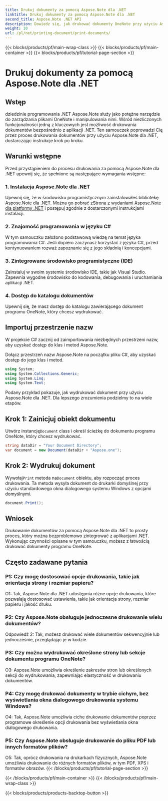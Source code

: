 ```yaml
---
title: Drukuj dokumenty za pomocą Aspose.Note dla .NET
linktitle: Drukuj dokumenty za pomocą Aspose.Note dla .NET
second_title: Aspose.Note .NET API
description: Dowiedz się, jak drukować dokumenty OneNote przy użyciu Aspose.Note dla .NET. Przewodnik krok po kroku dotyczący bezproblemowej integracji z aplikacjami .NET.
weight: 10
url: /pl/net/printing-document/print-documents/
---
```


{{< blocks/products/pf/main-wrap-class >}}
{{< blocks/products/pf/main-container >}}
{{< blocks/products/pf/tutorial-page-section >}}

# Drukuj dokumenty za pomocą Aspose.Note dla .NET

## Wstęp

dziedzinie programowania .NET Aspose.Note służy jako potężne narzędzie do zarządzania plikami OneNote i manipulowania nimi. Wśród niezliczonych funkcjonalności jedną z kluczowych jest możliwość drukowania dokumentów bezpośrednio z aplikacji .NET. Ten samouczek poprowadzi Cię przez proces drukowania dokumentów przy użyciu Aspose.Note dla .NET, dostarczając instrukcje krok po kroku.

## Warunki wstępne

Przed przystąpieniem do procesu drukowania za pomocą Aspose.Note dla .NET upewnij się, że spełnione są następujące wymagania wstępne:

### 1. Instalacja Aspose.Note dla .NET

 Upewnij się, że w środowisku programistycznym zainstalowałeś bibliotekę Aspose.Note dla .NET. Można go pobrać z[Strona z wydaniami Aspose.Note dla platformy .NET](https://releases.aspose.com/note/net/) i postępuj zgodnie z dostarczonymi instrukcjami instalacji.

### 2. Znajomość programowania w języku C#

W tym samouczku założono podstawową wiedzę na temat języka programowania C#. Jeśli dopiero zaczynasz korzystać z języka C#, przed kontynuowaniem rozważ zapoznanie się z jego składnią i koncepcjami.

### 3. Zintegrowane środowisko programistyczne (IDE)

Zainstaluj w swoim systemie środowisko IDE, takie jak Visual Studio. Zapewnia wygodne środowisko do kodowania, debugowania i uruchamiania aplikacji .NET.

### 4. Dostęp do katalogu dokumentów

Upewnij się, że masz dostęp do katalogu zawierającego dokument programu OneNote, który chcesz wydrukować.

## Importuj przestrzenie nazw

W projekcie C# zacznij od zaimportowania niezbędnych przestrzeni nazw, aby uzyskać dostęp do klas i metod Aspose.Note.

Dołącz przestrzeń nazw Aspose.Note na początku pliku C#, aby uzyskać dostęp do jego klas i metod.

```csharp
using System;
using System.Collections.Generic;
using System.Linq;
using System.Text;
```

Podany przykład pokazuje, jak wydrukować dokument przy użyciu Aspose.Note dla .NET. Dla lepszego zrozumienia podzielmy to na wiele etapów.

## Krok 1: Zainicjuj obiekt dokumentu

 Utwórz instancję`Document` class i określ ścieżkę do dokumentu programu OneNote, który chcesz wydrukować.

```csharp
string dataDir = "Your Document Directory";
var document = new Document(dataDir + "Aspose.one");
```

## Krok 2: Wydrukuj dokument

 Wywołaj`Print` metoda na`Document` obiektu, aby rozpocząć proces drukowania. Ta metoda wysyła dokument do drukarki domyślnej przy użyciu standardowego okna dialogowego systemu Windows z opcjami domyślnymi.

```csharp
document.Print();
```

## Wniosek

Drukowanie dokumentów za pomocą Aspose.Note dla .NET to prosty proces, który można bezproblemowo zintegrować z aplikacjami .NET. Wykonując czynności opisane w tym samouczku, możesz z łatwością drukować dokumenty programu OneNote.

## Często zadawane pytania

### P1: Czy mogę dostosować opcje drukowania, takie jak orientacja strony i rozmiar papieru?

O1: Tak, Aspose.Note dla .NET udostępnia różne opcje drukowania, które pozwalają dostosować ustawienia, takie jak orientacja strony, rozmiar papieru i jakość druku.

### P2: Czy Aspose.Note obsługuje jednoczesne drukowanie wielu dokumentów?

Odpowiedź 2: Tak, możesz drukować wiele dokumentów sekwencyjnie lub jednocześnie, przeglądając je w kodzie.

### P3: Czy można wydrukować określone strony lub sekcje dokumentu programu OneNote?

O3: Aspose.Note umożliwia określenie zakresów stron lub określonych sekcji do wydrukowania, zapewniając elastyczność w drukowaniu dokumentów.

### P4: Czy mogę drukować dokumenty w trybie cichym, bez wyświetlania okna dialogowego drukowania systemu Windows?

O4: Tak, Aspose.Note umożliwia ciche drukowanie dokumentów poprzez programowe określenie opcji drukowania bez wyświetlania okna dialogowego drukowania.

### P5: Czy Aspose.Note obsługuje drukowanie do pliku PDF lub innych formatów plików?

O5: Tak, oprócz drukowania na drukarkach fizycznych, Aspose.Note umożliwia drukowanie do różnych formatów plików, w tym PDF, XPS i formatów obrazów.
{{< /blocks/products/pf/tutorial-page-section >}}

{{< /blocks/products/pf/main-container >}}
{{< /blocks/products/pf/main-wrap-class >}}

{{< blocks/products/products-backtop-button >}}
